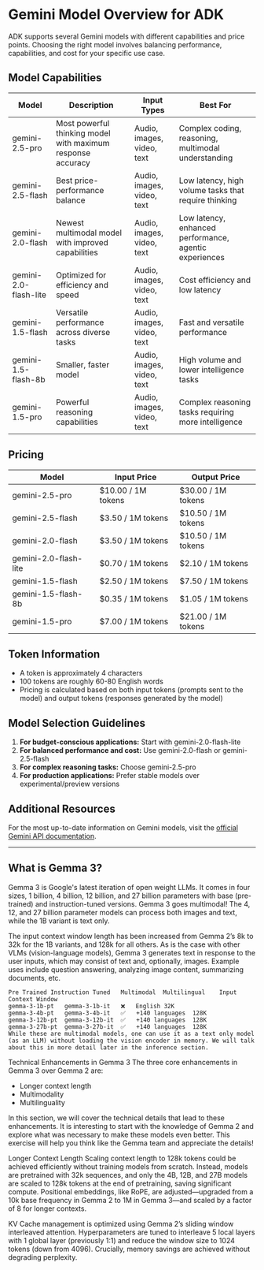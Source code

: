 # Gemini Model Overview for ADK

ADK supports several Gemini models with different capabilities and price points. Choosing the right model involves balancing performance, capabilities, and cost for your specific use case.

## Model Capabilities

| Model                 | Description                                                 | Input Types                | Best For                                               |
| --------------------- | ----------------------------------------------------------- | -------------------------- | ------------------------------------------------------ |
| gemini-2.5-pro        | Most powerful thinking model with maximum response accuracy | Audio, images, video, text | Complex coding, reasoning, multimodal understanding    |
| gemini-2.5-flash      | Best price-performance balance                              | Audio, images, video, text | Low latency, high volume tasks that require thinking   |
| gemini-2.0-flash      | Newest multimodal model with improved capabilities          | Audio, images, video, text | Low latency, enhanced performance, agentic experiences |
| gemini-2.0-flash-lite | Optimized for efficiency and speed                          | Audio, images, video, text | Cost efficiency and low latency                        |
| gemini-1.5-flash      | Versatile performance across diverse tasks                  | Audio, images, video, text | Fast and versatile performance                         |
| gemini-1.5-flash-8b   | Smaller, faster model                                       | Audio, images, video, text | High volume and lower intelligence tasks               |
| gemini-1.5-pro        | Powerful reasoning capabilities                             | Audio, images, video, text | Complex reasoning tasks requiring more intelligence    |

## Pricing

| Model                 | Input Price        | Output Price       |
| --------------------- | ------------------ | ------------------ |
| gemini-2.5-pro        | $10.00 / 1M tokens | $30.00 / 1M tokens |
| gemini-2.5-flash      | $3.50 / 1M tokens  | $10.50 / 1M tokens |
| gemini-2.0-flash      | $3.50 / 1M tokens  | $10.50 / 1M tokens |
| gemini-2.0-flash-lite | $0.70 / 1M tokens  | $2.10 / 1M tokens  |
| gemini-1.5-flash      | $2.50 / 1M tokens  | $7.50 / 1M tokens  |
| gemini-1.5-flash-8b   | $0.35 / 1M tokens  | $1.05 / 1M tokens  |
| gemini-1.5-pro        | $7.00 / 1M tokens  | $21.00 / 1M tokens |

## Token Information

- A token is approximately 4 characters
- 100 tokens are roughly 60-80 English words
- Pricing is calculated based on both input tokens (prompts sent to the model) and output tokens (responses generated by the model)

## Model Selection Guidelines

1. **For budget-conscious applications:** Start with gemini-2.0-flash-lite
2. **For balanced performance and cost:** Use gemini-2.0-flash or gemini-2.5-flash
3. **For complex reasoning tasks:** Choose gemini-2.5-pro
4. **For production applications:** Prefer stable models over experimental/preview versions

## Additional Resources

For the most up-to-date information on Gemini models, visit the [official Gemini API documentation](https://ai.google.dev/gemini-api/docs/models).


---

## What is Gemma 3?

Gemma 3 is Google's latest iteration of open weight LLMs. It comes in four sizes, 1 billion, 4 billion, 12 billion, and 27 billion parameters with base (pre-trained) and instruction-tuned versions. Gemma 3 goes multimodal! The 4, 12, and 27 billion parameter models can process both images and text, while the 1B variant is text only.

The input context window length has been increased from Gemma 2’s 8k to 32k for the 1B variants, and 128k for all others. As is the case with other VLMs (vision-language models), Gemma 3 generates text in response to the user inputs, which may consist of text and, optionally, images. Example uses include question answering, analyzing image content, summarizing documents, etc.

```
Pre Trained	Instruction Tuned	Multimodal	Multilingual	Input Context Window
gemma-3-1b-pt	gemma-3-1b-it	❌	English	32K
gemma-3-4b-pt	gemma-3-4b-it	✅	+140 languages	128K
gemma-3-12b-pt	gemma-3-12b-it	✅	+140 languages	128K
gemma-3-27b-pt	gemma-3-27b-it	✅	+140 languages	128K
While these are multimodal models, one can use it as a text only model (as an LLM) without loading the vision encoder in memory. We will talk about this in more detail later in the inference section.
```
Technical Enhancements in Gemma 3
The three core enhancements in Gemma 3 over Gemma 2 are:

- Longer context length
- Multimodality
- Multilinguality

In this section, we will cover the technical details that lead to these enhancements. It is interesting to start with the knowledge of Gemma 2 and explore what was necessary to make these models even better. This exercise will help you think like the Gemma team and appreciate the details!

Longer Context Length
Scaling context length to 128k tokens could be achieved efficiently without training models from scratch. Instead, models are pretrained with 32k sequences, and only the 4B, 12B, and 27B models are scaled to 128k tokens at the end of pretraining, saving significant compute. Positional embeddings, like RoPE, are adjusted—upgraded from a 10k base frequency in Gemma 2 to 1M in Gemma 3—and scaled by a factor of 8 for longer contexts.

KV Cache management is optimized using Gemma 2’s sliding window interleaved attention. Hyperparameters are tuned to interleave 5 local layers with 1 global layer (previously 1:1) and reduce the window size to 1024 tokens (down from 4096). Crucially, memory savings are achieved without degrading perplexity.
